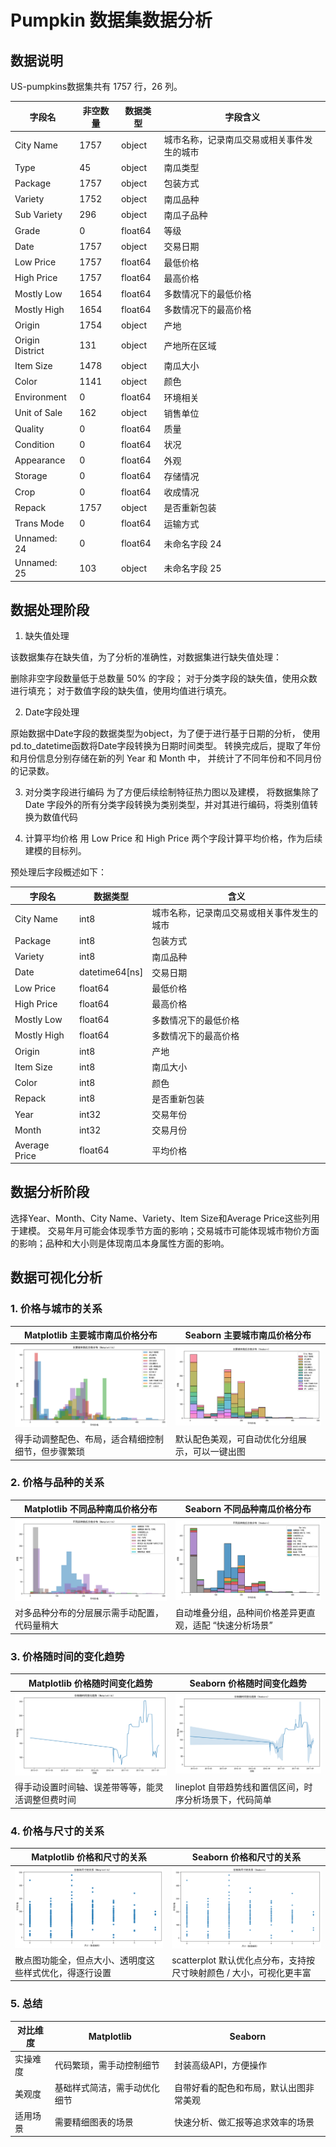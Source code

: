 # Pumpkin 数据集数据分析
## 数据说明
US-pumpkins数据集共有 1757 行，26 列。

| 字段名 | 非空数量 | 数据类型 | 字段含义 |
| --- | --- | --- | --- |
| City Name | 1757 | object | 城市名称，记录南瓜交易或相关事件发生的城市 |
| Type | 45 | object | 南瓜类型 |
| Package | 1757 | object | 包装方式 |
| Variety | 1752 | object | 南瓜品种 |
| Sub Variety | 296 | object | 南瓜子品种 |
| Grade | 0 | float64 | 等级 |
| Date | 1757 | object | 交易日期 |
| Low Price | 1757 | float64 | 最低价格 |
| High Price | 1757 | float64 | 最高价格 |
| Mostly Low | 1654 | float64 | 多数情况下的最低价格 |
| Mostly High | 1654 | float64 | 多数情况下的最高价格 |
| Origin | 1754 | object | 产地 |
| Origin District | 131 | object | 产地所在区域 |
| Item Size | 1478 | object | 南瓜大小 |
| Color | 1141 | object | 颜色 |
| Environment | 0 | float64 | 环境相关 |
| Unit of Sale | 162 | object | 销售单位 |
| Quality | 0 | float64 | 质量 |
| Condition | 0 | float64 | 状况 |
| Appearance | 0 | float64 | 外观 |
| Storage | 0 | float64 | 存储情况 |
| Crop | 0 | float64 | 收成情况 |
| Repack | 1757 | object | 是否重新包装 |
| Trans Mode | 0 | float64 | 运输方式 |
| Unnamed: 24 | 0 | float64 | 未命名字段 24 |
| Unnamed: 25 | 103 | object | 未命名字段 25 |

## 数据处理阶段
1. 缺失值处理

该数据集存在缺失值，为了分析的准确性，对数据集进行缺失值处理：

删除非空字段数量低于总数量 50% 的字段；
对于分类字段的缺失值，使用众数进行填充；
对于数值字段的缺失值，使用均值进行填充。

2. Date字段处理

原始数据中Date字段的数据类型为object，为了便于进行基于日期的分析，
使用pd.to_datetime函数将Date字段转换为日期时间类型。
转换完成后，提取了年份和月份信息分别存储在新的列 Year 和 Month 中，
并统计了不同年份和不同月份的记录数。

3. 对分类字段进行编码
为了方便后续绘制特征热力图以及建模，
将数据集除了 Date 字段外的所有分类字段转换为类别类型，并对其进行编码，将类别值转换为数值代码

4. 计算平均价格
用 Low Price 和 High Price 两个字段计算平均价格，作为后续建模的目标列。

预处理后字段概述如下：

| 字段名 | 数据类型 | 含义                    |
| --- | --- |-----------------------|
| City Name | int8 | 城市名称，记录南瓜交易或相关事件发生的城市 |
| Package | int8 | 包装方式                  |
| Variety | int8 | 南瓜品种                  |
| Date | datetime64[ns] | 交易日期                  |
| Low Price | float64 | 最低价格                  |
| High Price | float64 | 最高价格                  |
| Mostly Low | float64 | 多数情况下的最低价格            |
| Mostly High | float64 | 多数情况下的最高价格            |
| Origin | int8 | 产地                    | 
| Item Size | int8 | 南瓜大小                  |
| Color | int8 | 颜色                    |
| Repack | int8 | 是否重新包装                |
| Year    |int32| 交易年份                  |
| Month   |int32| 交易月份                  |
| Average Price | float64 |平均价格|

## 数据分析阶段
选择Year、Month、City Name、Variety、Item Size和Average Price这些列用于建模。
交易年月可能会体现季节方面的影响；交易城市可能体现城市物价方面的影响；品种和大小则是体现南瓜本身属性方面的影响。

## 数据可视化分析
### 1. 价格与城市的关系
| Matplotlib 主要城市南瓜价格分布                                 | Seaborn 主要城市南瓜价格分布                      |
|-------------------------------------------------------|-----------------------------------------|
| ![Matplotlib](matplotlib_city_price_distribution.png) | ![Seaborn](seaborn_city_price_distribution.png) |
| 得手动调整配色、布局，适合精细控制细节，但步骤繁琐               | 默认配色美观，可自动优化分组展示，可以一键出图            |

### 2. 价格与品种的关系
| Matplotlib 不同品种南瓜价格分布                                     | Seaborn 不同品种南瓜价格分布                                 |
|-------------------------------------------------------|------------------------------------------------|
| ![Matplotlib](matplotlib_variety_price_distribution.png) | ![Seaborn](seaborn_variety_price_distribution.png) |
| 对多品种分布的分层展示需手动配置，代码量稍大 | 自动堆叠分组，品种间价格差异更直观，适配 “快速分析场景” |

### 3. 价格随时间的变化趋势
| Matplotlib 价格随时间变化趋势                           | Seaborn 价格随时间变化趋势                                 |
|------------------------------------------------|------------------------------------------------|
| ![Matplotlib](matplotlib_price_time_series.png) | ![Seaborn](seaborn_price_time_series.png) |
| 得手动设置时间轴、误差带等等，能灵活调整但费时间          |  lineplot 自带趋势线和置信区间，时序分析场景下，代码简单 |

### 4. 价格与尺寸的关系
| Matplotlib 价格和尺寸的关系                                   | Seaborn 价格和尺寸的关系                                |
|-------------------------------------------------------|-----------------------------------------------|
| ![Matplotlib](matplotlib_price_size_relationship.png) | ![Seaborn](seaborn_price_size_relationship.png) |
| 散点图功能全，但点大小、透明度这些样式优化，得逐行设置     | scatterplot 默认优化点分布，支持按尺寸映射颜色 / 大小，可视化更丰富  |

### 5. 总结
| 对比维度 | Matplotlib     | Seaborn             |
|------|----------------|---------------------|
| 实操难度 | 代码繁琐，需手动控制细节   | 封装高级API，方便操作        |
| 美观度  | 基础样式简洁，需手动优化细节 | 自带好看的配色和布局，默认出图非常美观 |
| 适用场景 | 需要精细图表的场景      | 快速分析、做汇报等追求效率的场景    |
